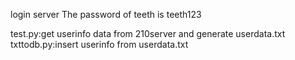 login server
The password of teeth is teeth123

test.py:get userinfo data from 210server and generate userdata.txt
txttodb.py:insert userinfo from userdata.txt 

